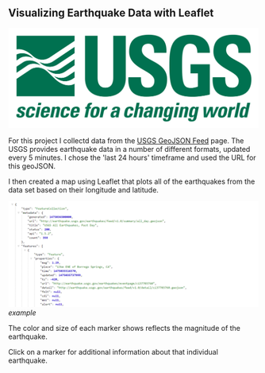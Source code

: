 ## Visualizing Earthquake Data with Leaflet


![1-Logo](../images/1-Logo.png)

For this project I collectd data from the [USGS GeoJSON Feed](http://earthquake.usgs.gov/earthquakes/feed/v1.0/geojson.php) page. The USGS provides earthquake data in a number of different formats, updated every 5 minutes. I chose the 'last 24 hours' timeframe and used the URL for this geoJSON.

I then created a map using Leaflet that plots all of the earthquakes from the data set based on their longitude and latitude.

![4-JSON](../images/4-JSON.png)
*example*

The color and size of each marker shows reflects the magnitude of the earthquake.

Click on a marker for additional information about that individual earthquake.

